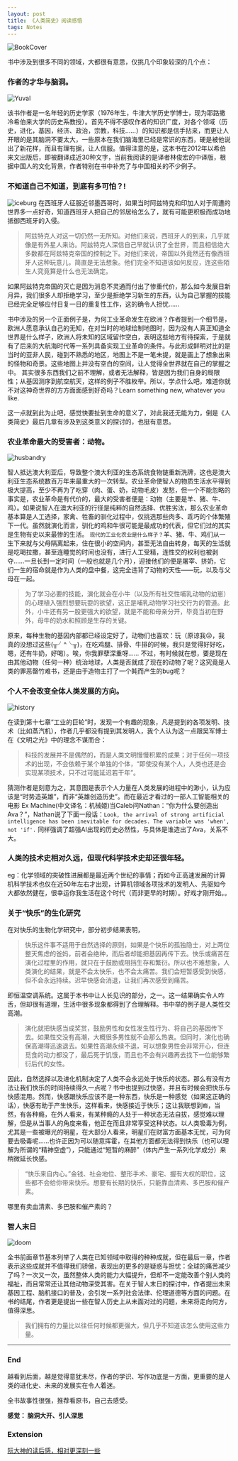 ```yaml
---
layout: post
title: 《人类简史》阅读感悟
tags: Notes
---
```

![BookCover](https://github.com/heartsuit/heartsuit.github.io/raw/master/pictures/briefHumamHistory.jpeg)

书中涉及到很多不同的领域，大都很有意思，仅挑几个印象较深的几个点：

### 作者的才华与脑洞。

![Yuval](https://github.com/heartsuit/heartsuit.github.io/raw/master/pictures/Yuval.jpg)

该书作者是一名年轻的历史学家（1976年生，牛津大学历史学博士，现为耶路撒冷希伯来大学的历史系教授）。首先不得不感叹作者的知识广度，对各个领域（历史，进化，基因，经济、政治，宗教，科技……）的知识都是信手拈来，而更让人开眼的是其脑洞不要太大，一些原本在我们脑海里已经是常识的东西，硬是被他说出了新花样，而且有理有据，让人信服。值得注意的是，这本书在2012年以希伯来文出版后，即被翻译成近30种文字，当前我阅读的是译者林俊宏的中译版，根据中国人的文化背景，作者特别在书中补充了与中国相关的不少例子。

### 不知道自己不知道，到底有多可怕？!

![iceburg](https://github.com/heartsuit/heartsuit.github.io/raw/master/pictures/iceburg.jpg)
在西班牙人征服近邻墨西哥时，如果当时阿兹特克和印加人对于周遭的世界多一点好奇，知道西班牙人把自己的邻居给怎么了，就有可能更积极而成功地抵御西班牙的入侵。

> 阿兹特克人对这一切仍然一无所知。对他们来说，西班牙人的到来，几乎就像是有外星人来访。阿兹特克人深信自己早就认识了全世界，而且相信绝大多数都在阿兹特克帝国的控制之下。对他们来说，帝国以外竟然还有像西班牙人这种玩意儿，简直是无法想象。他们完全不知道该如何反应，连这些陌生人究竟算是什么也无法确定。

如果阿兹特克帝国的灭亡是因为消息不灵通而付出了惨重代价，那么如今发展日新月异，我们很多人却拒绝学习，至少是拒绝学习新生的东西，认为自己掌握的技能已经完全足够应付日复一日的重复性工作，这的确令人担忧……

书中涉及的另一个正面例子是，为何工业革命发生在欧洲？作者提到一个细节是，欧洲人愿意承认自己的无知，在对当时的地球绘制地图时，因为没有人真正知道全世界是什么样子，欧洲人将未知的区域留作空白，表明这些地方有待探索，于是就有了后来的大航海时代等一系列具备实现工业革命的条件。与此形成鲜明对比的是当时的亚非人民，碰到不熟悉的地区，地图上不是一笔未提，就是画上了想象出来的怪物和奇景。这些地图上并没有空白的空间，让人觉得全世界就在自己的掌握之中。
其实很多东西我们之前不理解，或者无法解释，皆是因为我们自身的局限性；从基因测序到航空航天，这样的例子不胜枚举。所以，学点什么吧，难道你就不对这神奇世界的方方面面感到好奇吗？Learn something new, whatever you like. 

这一点就到此为止吧，感觉快要扯到生命的意义了，对此我还无能为力，倒是《人类简史》最后几章有涉及到这类意义的探讨的，也挺有意思。

### 农业革命最大的受害者：动物。

![husbandry](https://github.com/heartsuit/heartsuit.github.io/raw/master/pictures/husbandry.jpg)

智人抵达澳大利亚后，导致整个澳大利亚的生态系统食物链重新洗牌，这也是澳大利亚生态系统数百万年来最重大的一次转型。农业革命使智人的物质生活水平得到极大提高，至少不再为了吃穿（肉、蛋、奶，动物毛皮）发愁，但一个不能忽略的事实是，农业革命是有代价的，最大的受害者便是：动物（主要是羊、猪、牛、鸡）。如果说智人在澳大利亚的行径是纯粹的自然选择、优胜劣汰，那么农业革命基本算是人工选择，家禽、牲畜的驯化过程中，仅挑选那些肉多、乖巧的个体繁殖下一代。虽然就演化而言，驯化的鸡和牛很可能是最成功的代表，但它们过的其实是生物有史以来最惨的生活。
`现代的工业化农业是什么样子？`羊、猪、牛、鸡们从一生下来就与父母隔离起来，住在很小的空间内，甚至无法自由转身，每天的生活就是吃喝拉撒，甚至连睡觉的时间也没有，进行人工受精，连性交的权利也被剥夺……一旦长到一定时间（一般也就是几个月），迎接他们的便是屠宰、挤奶，它们一生的宿命就是作为人类的盘中餐，这完全违背了动物的天性——玩，以及与父母在一起。

> 为了学习必要的技能，演化就会在小牛（以及所有社交性哺乳动物的幼崽）的心理植入强烈想要玩耍的欲望，这正是哺乳动物学习社交行为的管道。此外，小牛还有另一股更强大的欲望，就是不能和母亲分开，毕竟当初在野外，母牛的奶水和照顾是生存的关键。

原来，每种生物的基因内部都已经设定好了，动物们也喜欢：玩（原谅我😢，我真的没想过这些(╥╯^╰╥)，在吃鸡腿、排骨、牛排的时候，我只是觉得好好吃，嗯，还有牛奶，好喝）。唉，你我罪孽深重呀……
不过，有时候就在想，要是现在由其他动物（任何一种）统治地球，人类是否就成了现在的动物了呢？这究竟是人类的罪恶罄竹难书，还是由于造物主打了一个盹而产生的bug呢？

### 个人不会改变全体人类发展的方向。

![history](https://github.com/heartsuit/heartsuit.github.io/raw/master/pictures/history.jpg)

在读到第十七章“工业的巨轮”时，发现一个有趣的现象，凡是提到的各项发明、技术（比如蒸汽机），作者几乎都没有提到其发明人，我个人认为这一点跟吴军博士在《文明之光》中的理念不谋而合：

> 科技的发展并不是偶然的，而是人类文明慢慢积累的成果；对于任何一项技术的出现，不会依赖于某个单独的个体，“即使没有某个人，人类也还是会实现某项技术，只不过可能延迟若干年”。

猜测作者是刻意为之，其意图是表示个人力量在人类发展的进程中的渺小，认为应该是“时势造英雄”，而非“英雄创造历史”。而在最近才看过的一部人工智能相关的电影 Ex Machine(中文译名：机械姬)当Caleb问Nathan：“你为什么要创造出Ava？”，Nathan说了下面一段话：`Look, the arrival of strong artificial intelligence has been inevitable for decades. The variable was 'when', not 'if'.` 同样强调了超强AI出现的历史必然性，与具体是谁造出了Ava，关系不大。

### 人类的技术史相对久远，但现代科学技术史却还很年轻。

eg：化学领域的突破性进展都是最近两个世纪的事情；而如今正高速发展的计算机科学技术也仅在近50年左右才出现，计算机领域各项技术的发明人、先驱如今大都依然健在，很幸运你我生活在这个时代（而非更早的时期）。好戏才刚开始。。

### 关于“快乐”的生化研究

在对快乐的生物化学研究中，部分初步结果表明，

> 快乐这件事不适用于自然选择的原则，如果是个快乐的孤独隐士，对上两位整天焦虑的爸妈，前者会绝种，而后者却能把基因再传下去。快乐或痛苦在演化过程里的作用，就只在于鼓励或阻挡生存和繁衍。所以也不难想象，人类演化的结果，就是不会太快乐，也不会太痛苦。我们会短暂感受到快感，但不会永远持续。迟早快感会消退，让我们再次感受到痛苦。

即恒温空调系统。这属于本书中让人长见识的部分，之一。这一结果确实令人咋舌，但却很有道理，生活中很多现象都得到了合理解释。书中举的例子是人类性交高潮。

> 演化就把快感当成奖赏，鼓励男性和女性发生性行为、将自己的基因传下去。如果性交没有高潮，大概很多男性就不会那么热衷。但同时，演化也确保高潮得迅速退去。如果性高潮永续不退，可以想象男性会非常开心，但连觅食的动力都没了，最后死于饥饿，而且也不会有兴趣再去找下一位能够繁衍后代的女性。

因此，自然选择以及进化机制决定了人类不会永远处于快乐的状态。那么有没有方法让我们快乐的时间持续得久一点呢？书中也提到过快感，并且有时候会把快乐与快感混用。然而，快感跟快乐应该不是一种东西，快乐是一种感觉（如果这正确的话），快感有助于产生快乐，这样看来，快感接近于快乐；这让我联想到`瘾`，当然，有各种瘾，在外人看来，有某种瘾的人处于一种状态无法自拔，感觉难以理解，但是从当事人的角度来看，他正在而且非常享受这种状态。以人类吸毒为例，尤其是一些被曝光的明星，在大部分人看来，明星们在财富方面基本无忧，可为何要去吸毒呢……也许正因为可以随意挥霍，在其他方面都无法得到快乐（也可以理解为所谓的“精神空虚”），只能通过“短暂的麻醉”（体内产生一系列化学成分）来稍微延长快感。

> “快乐来自内心。”金钱、社会地位、整形手术、豪宅、握有大权的职位，这些都不会给你带来快乐。想要有长期的快乐，只能靠血清素、多巴胺和催产素。

哪里有卖血清素、多巴胺和催产素的？

### 智人末日

![doom](https://github.com/heartsuit/heartsuit.github.io/raw/master/pictures/doom.jpg)

全书前面章节基本列举了人类在已知领域中取得的种种成就，但在最后一章，作者表示这些成就并不值得我们骄傲，表现出的更多的是疑惑与担忧：全球的痛苦减少了吗？一次又一次，虽然整体人类的能力大幅提升，但却不一定能改善个别人类的福祉，而且常常还让其他动物深受其害。在关于智人末日的探讨中，作者提出未来基因工程、脑机接口的普及，会引发一系列社会法律、伦理道德等方面的问题。在书的结尾，作者更是提出一些在智人历史上从未面对过的问题，未来将走向何方，值得深思。

> 我们拥有的力量比以往任何时候都更强大，但几乎不知道该怎么使用这些力量。

---
### End

越看到后面，越是觉得意犹未尽，作者的学识、写作功底是一方面，更重要的是人类的进化史、未来的发展实在令人着迷。

全书故事性很强，推荐看原书，自己去感受。

**感觉： 脑洞大开、引人深思**

### Extension
[阮大神的读后感，相对更深刻一些](http://www.ruanyifeng.com/blog/2016/08/useless-people.html)